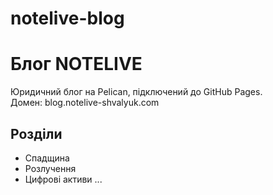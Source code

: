 # notelive-blog
# Блог NOTELIVE

Юридичний блог на Pelican, підключений до GitHub Pages.  
Домен: blog.notelive-shvalyuk.com

## Розділи
- Спадщина
- Розлучення
- Цифрові активи
...
